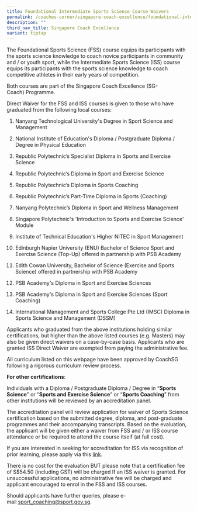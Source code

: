 ```yaml
---
title: Foundational Intermediate Sports Science Course Waivers
permalink: /coaches-corner/singapore-coach-excellence/foundational-intermediate-sports-science-course-waivers/
description: ""
third_nav_title: Singapore Coach Excellence
variant: tiptap
---
```

<p>The Foundational Sports Science (FSS) course equips its participants with
the sports science knowledge to coach novice participants in community
and / or youth sport, while the Intermediate Sports Science (ISS) course
equips its participants with the sports science knowledge to coach competitive
athletes in their early years of competition.</p>
<p>Both courses are part of the Singapore Coach Excellence (SG-Coach)&nbsp;Programme.</p>
<p>Direct Waiver for the FSS and ISS courses is given to those who have graduated
from the following local courses:</p>
<ol data-tight="true" class="tight">
<li>
<p>Nanyang Technological University's Degree in Sport Science and Management</p>
</li>
<li>
<p>National Institute of Education's Diploma / Postgraduate Diploma / Degree
in Physical Education</p>
</li>
<li>
<p>Republic Polytechnic’s Specialist Diploma in Sports and Exercise Science</p>
</li>
<li>
<p>Republic Polytechnic’s Diploma in Sport and Exercise Science</p>
</li>
<li>
<p>Republic Polytechnic’s Diploma in Sports Coaching</p>
</li>
<li>
<p>Republic Polytechnic’s Part-Time Diploma in Sports (Coaching)</p>
</li>
<li>
<p>Nanyang Polytechnic’s Diploma in Sport and Wellness Management</p>
</li>
<li>
<p>Singapore Polytechnic's 'Introduction to Sports and Exercise Science'
Module</p>
</li>
<li>
<p>Institute of Technical Education's Higher NITEC in Sport Management</p>
</li>
<li>
<p>Edinburgh Napier University (ENU) Bachelor of Science Sport and Exercise
Science (Top-Up) offered in partnership with PSB Academy</p>
</li>
<li>
<p>Edith Cowan University, Bachelor of Science (Exercise and Sports Science)
offered in partnership with PSB Academy</p>
</li>
<li>
<p>PSB Academy's Diploma in Sport and Exercise Sciences</p>
</li>
<li>
<p>PSB Academy's Diploma in Sport and Exercise Sciences (Sport Coaching)</p>
</li>
<li>
<p>International Management and Sports College Pte Ltd (IMSC) Diploma in
Sports Science and Management (DSSM)</p>
</li>
</ol>
<p>Applicants who graduated from the above institutions holding similar certifications,
but higher than the above listed courses (e.g. Masters) may also be given
direct waivers on a case-by-case basis. Applicants who are granted ISS
Direct Waiver are exempted from paying the administrative fee.</p>
<p>All curriculum listed on this webpage have been approved by CoachSG following
a rigorous curriculum review process.</p>
<p><strong>For other certifications</strong>:</p>
<p>Individuals with a Diploma / Postgraduate Diploma / Degree in “<strong>Sports Science</strong>”
or “<strong>Sports and Exercise Science</strong>” or “<strong>Sports Coaching</strong>”
from other institutions will be reviewed by an accreditation panel.</p>
<p>The accreditation panel will review application for waiver of Sports Science
certification based on the submitted degree, diploma, and post-graduate
programmes and their accompanying transcripts. Based on the evaluation,
the applicant will be given either a waiver from FSS and / or ISS course
attendance or be required to attend the course itself (at full cost).</p>
<p>If you are interested in seeking for accreditation for ISS&nbsp;via recognition
of prior learning, please apply via this&nbsp;<a href="https://go.gov.sg/rplapplicationform" rel="noopener noreferrer nofollow" target="_blank">link</a>.</p>
<p>There is no cost for the evaluation BUT please note that a certification
fee of S$54.50 (including GST)&nbsp;will be charged If an ISS waiver is
granted. For unsuccessful applications, no administrative fee will be charged
and applicant encouraged to enrol in the FSS and ISS courses.</p>
<p>Should applicants have further queries, please e-mail&nbsp;<a href="mailto:sport_coaching@sport.gov.sg" rel="noopener noreferrer nofollow" target="_blank">sport_coaching@sport.gov.sg</a>.</p>